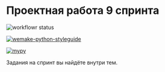  # Проектная работа 9 спринта
 

![workflowr status](https://github.com/AnnaKPolyakova/ugc_sprint_2/actions/workflows/python-publish.yml/badge.svg)  

[![wemake-python-styleguide](https://img.shields.io/badge/style-wemake-000000.svg)](https://github.com/wemake-services/wemake-python-styleguide)  

[![mypy](https://img.shields.io/badge/style-wemake-000000.svg)](https://mypy-lang.org/)  

Задания на спринт вы найдёте внутри тем.
